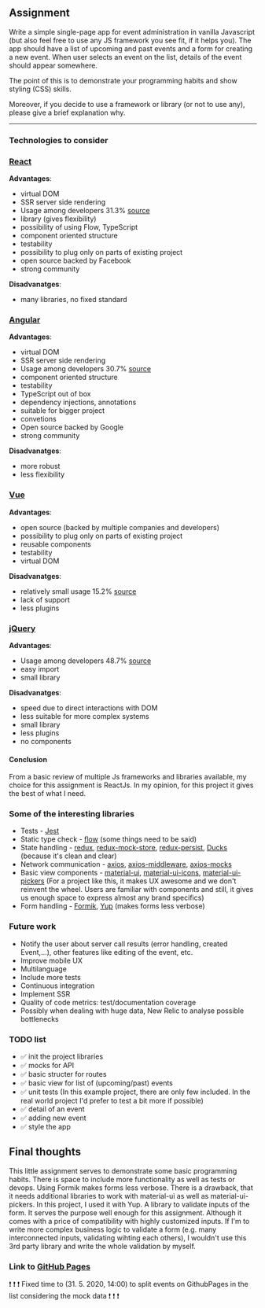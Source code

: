 ## Assignment
Write a simple single-page app for event administration in vanilla Javascript (but also feel free to use any JS framework you see fit, if it helps you).
The app should have a list of upcoming and past events and a form for creating a new event.
When user selects an event on the list, details of the event should appear somewhere.


The point of this is to demonstrate your programming habits and show styling (CSS) skills.


Moreover, if you decide to use a framework or library (or not to use any), please give a brief explanation why.

------

### Technologies to consider

### [React]
**Advantages**:
- virtual DOM
- SSR server side rendering
- Usage among developers 31.3% [source]
- library (gives flexibility)
- possibility of using Flow, TypeScript
- component oriented structure
- testability
- possibility to plug only on parts of existing project
- open source backed by Facebook
- strong community

**Disadvanatges**:
- many libraries, no fixed standard

### [Angular]
**Advantages**:
- virtual DOM
- SSR server side rendering
- Usage among developers 30.7% [source]
- component oriented structure
- testability
- TypeScript out of box
- dependency injections, annotations
- suitable for bigger project
- convetions
- Open source backed by Google
- strong community

**Disadvanatges**:
- more robust
- less flexibility

### [Vue]
**Advantages**:
- open source (backed by multiple companies and developers)
- possibility to plug only on parts of existing project
- reusable components
- testability
- virtual DOM

**Disadvanatges**:
- relatively small usage 15.2% [source]
- lack of support
- less plugins

### [jQuery]
**Advantages**:
- Usage among developers 48.7% [source]
- easy import
- small library

**Disadvanatges**:
- speed due to direct interactions with DOM
- less suitable for more complex systems
- small library
- less plugins
- no components

#### Conclusion

From a basic review of multiple Js frameworks and libraries available, my choice for this assignment is ReactJs.
In my opinion, for this project it gives the best of what I need.


### Some of the interesting libraries
- Tests - [Jest]
- Static type check - [flow] (some things need to be said)
- State handling - [redux], [redux-mock-store], [redux-persist], [Ducks] (because it's clean and clear)
- Network communication - [axios], [axios-middleware], [axios-mocks]
- Basic view components - [material-ui], [material-ui-icons], [material-ui-pickers] (For a project like this, it makes UX awesome and we don't reinvent the wheel. Users are familiar with components and still, it gives us enough space to express almost any brand specifics)
- Form handling - [Formik], [Yup] (makes forms less verbose)

### Future work
- Notify the user about server call results (error handling, created Event,...), other features like editing of the event, etc.
- Improve mobile UX
- Multilanguage
- Include more tests
- Continuous integration
- Implement SSR
- Quality of code metrics: test/documentation coverage
- Possibly when dealing with huge data, New Relic to analyse possible bottlenecks

### TODO list
- :white_check_mark: init the project libraries
- :white_check_mark: mocks for API
- :white_check_mark: basic structer for routes
- :white_check_mark: basic view for list of (upcoming/past) events
- :white_check_mark: unit tests (In this example project, there are only few included. In the real world project I'd prefer to test a bit more if possible)
- :white_check_mark: detail of an event
- :white_check_mark: adding new event
- :white_check_mark: style the app

## Final thoughts
This little assignment serves to demonstrate some basic programming habits. There is space to include more functionality as well as tests or devops. Using Formik makes forms less verbose. There is a drawback, that it needs additional libraries to work with material-ui as well as material-ui-pickers. In this project, I used it with Yup. A library to validate inputs of the form. It serves the purpose well enough for this assignment. Although it comes with a price of compatibility with highly customized inputs. If I'm to write more complex business logic to validate a form (e.g. many interconnected inputs, validating wihting each others), I wouldn't use this 3rd party library and write the whole validation by myself.

### Link to [GitHub Pages]

:heavy_exclamation_mark: :heavy_exclamation_mark: :heavy_exclamation_mark: Fixed time to (31. 5. 2020, 14:00) to split events on GithubPages in the list considering the mock data :heavy_exclamation_mark: :heavy_exclamation_mark: :heavy_exclamation_mark:

[source]: https://insights.stackoverflow.com/survey/2019#technology-_-web-frameworks
[React]: https://reactjs.org/
[Angular]: https://angular.io/
[Vue]: https://vuejs.org/
[jQuery]: https://jquery.com/

[Jest]: https://jestjs.io/
[flow]: https://github.com/facebook/flow
[redux]: https://github.com/reduxjs/redux
[redux-persist]: https://github.com/rt2zz/redux-persist
[axios]: https://github.com/axios/axios
[axios-middleware]: https://github.com/svrcekmichal/redux-axios-middleware
[axios-mocks]: https://github.com/ctimmerm/axios-mock-adapter
[material-ui]: https://github.com/mui-org/material-ui
[material-ui-icons]: https://github.com/mui-org/material-ui/tree/master/packages/material-ui-icons
[Ducks]: https://github.com/erikras/ducks-modular-redux
[redux-mock-store]: https://github.com/reduxjs/redux-mock-store
[Formik]: https://github.com/jaredpalmer/formik
[Yup]: https://github.com/jquense/yup
[material-ui-pickers]: https://material-ui-pickers.dev/
[GitHub Pages]: https://msidlo.github.io/events-management
